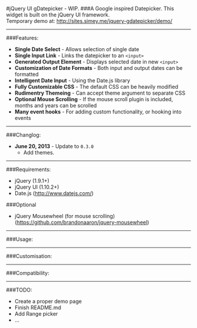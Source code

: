 #jQuery UI gDatepicker - WIP.
###A Google inspired Datepicker.
This widget is built on the jQuery UI framework.  
Temporary demo at: http://sites.simey.me/jquery-gdatepicker/demo/

------------------------------------  
  
   
###Features: 

- **Single Date Select** - Allows selection of single date
- **Single Input Link** - Links the datepicker to an `<input>`
- **Generated Output Element** - Displays selected date in new `<input>`
- **Customization of Date Formats** - Both input and output dates can be formatted
- **Intelligent Date Input** - Using the Date.js library
- **Fully Customizable CSS** - The default CSS can be heavily modified
- **Rudimentry Themeing** - Can accept theme argument to separate CSS
- **Optional Mouse Scrolling** - If the mouse scroll plugin is included, months and years can be scrolled
- **Many event hooks** - For adding custom functionality, or hooking into events


------------------------------------  
  
###Changlog:  

- **June 20, 2013** - Update to `0.3.0`
  - Add themes.


------------------------------------  
  
###Requirements:
  - jQuery (1.9.1+)
  - jQuery UI (1.10.2+)
  - Date.js (http://www.datejs.com/)
  
###Optional
  - jQuery Mousewheel (for mouse scrolling) (https://github.com/brandonaaron/jquery-mousewheel)
  
------------------------------------  
  
###Usage:   

  
  
------------------------------------

###Customisation: 


------------------------------------

###Compatibility:  

------------------------------------

###TODO:
 - Create a proper demo page
 - Finish README.md
 - Add Range picker
 - ...



